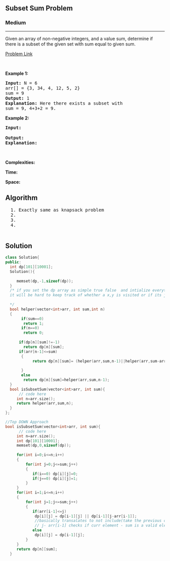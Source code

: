 <h2>Subset Sum Problem</h2>
<h3>Medium</h3><hr>
<div><p>
  Given an array of non-negative integers, and a value sum, determine if there is a subset of the given set with sum equal to given sum.

 
</p>


[Problem Link]()

<p>&nbsp;</p>
<p><strong>Example 1:</strong></p>

      
 
<pre><strong>Input:</strong> N = 6
arr[] = {3, 34, 4, 12, 5, 2}
sum = 9
<strong>Output:</strong> 1
<strong>Explanation:</strong> Here there exists a subset with
sum = 9, 4+3+2 = 9.
</pre>

<p><strong>Example 2:</strong></p>

<pre><strong>Input:</strong> 
     
<strong>Output:</strong> 
<strong>Explanation:</strong> 
</pre>

<p>&nbsp;</p>
<p><strong>Complexities:</strong></p>
<strong>Time:</strong> 
  
<strong>Space:</strong> 
  <h2> Algorithm </h2>
 <pre>
  1. Exactly same as knapsack problem
  2.
  3. 
  4. 
  </pre>
  <h2> Solution </h2>
  
  ``` c++ 
class Solution{   
public:
    int dp[101][10001];
    Solution(){
        
       memset(dp,-1,sizeof(dp)); 
    }
    /* if you set the dp array as simple true false  and intialize everything false 
    it will be hard to keep track of whether a x,y is visited or if its just giving false
    
    */
    bool helper(vector<int>arr, int sum,int n)
    {
         if(sum==0)
          return 1;
         if(n==0)
          return 0;
        
        if(dp[n][sum]!=-1)
          return dp[n][sum];
        if(arr[n-1]<=sum)
         {
              return dp[n][sum]= (helper(arr,sum,n-1)||helper(arr,sum-arr[n-1],n-1));
              
         }
         else
          return dp[n][sum]=helper(arr,sum,n-1);
    }
    bool isSubsetSum(vector<int>arr, int sum){
        // code here 
       int n=arr.size();
       return helper(arr,sum,n);
    }
};
  
  //Top DOWN Approach
  bool isSubsetSum(vector<int>arr, int sum){
        // code here 
       int n=arr.size();
       int dp[101][10001];
       memset(dp,0,sizeof(dp));
       
       for(int i=0;i<=n;i++)
       {
           for(int j=0;j<=sum;j++)
           {
              if(i==0) dp[i][j]=0;
              if(j==0) dp[i][j]=1;
           }
       }
       for(int i=1;i<=n;i++)
       {
           for(int j=1;j<=sum;j++)
           {
              if(arr[i-1]<=j)
               dp[i][j] = dp[i-1][j] || dp[i-1][j-arr[i-1]];
               //basically transalates to not include(take the previous one) or include
               // j- arr[i-1] checks if curr element - sum is a valid element
              else
               dp[i][j] = dp[i-1][j];
           }
       }       
       return dp[n][sum];
    }
  ```
</div>
